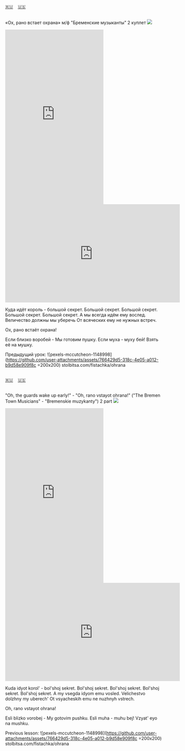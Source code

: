 <span id="ru"><a href='#ru'>🇷🇺</a> &nbsp;&nbsp;&nbsp;<a href='#en'>🇺🇸</a> &nbsp;&nbsp;&nbsp;</span><br><br>

«Ох, рано встает охрана» м/ф "Бременские музыканты" 2 куплет
![](https://github.com/user-attachments/assets/1b2473d2-46b7-47df-b71f-c08dc6499830)


<iframe width="315" height="560" src="https://www.youtube.com/embed/idIQIBY-iSQ" frameborder="0" allow="accelerometer; autoplay; clipboard-write; encrypted-media; gyroscope; picture-in-picture; web-share"allowfullscreen></iframe>
<iframe width="560" height="315" src="https://www.youtube.com/embed/zSXJFp-BMiA" frameborder="0" allow="accelerometer; autoplay; clipboard-write; encrypted-media; gyroscope; picture-in-picture; web-share"allowfullscreen></iframe>

Куда идёт король - большой секрет.
Большой секрет.
Большой секрет.
Большой секрет.
Большой секрет.
А мы всегда идём ему вослед.
Величество должны мы уберечь
От всяческих ему не нужных встреч.

Ох, рано встаёт охрана!

Если близко воробей -
Мы готовим пушку.
Если муха - муху бей!
Взять её на мушку.

Предыдущий урок:
![pexels-mccutcheon-1148998](https://github.com/user-attachments/assets/766429d5-318c-4e05-a012-b9d58e909f8c =200x200)
stolbitsa.com/fistachka/ohrana<br><br>

<span id="en"><a href='#ru'>🇷🇺</a> &nbsp;&nbsp;&nbsp;<a href='#en'>🇺🇸</a> &nbsp;&nbsp;&nbsp;</span><br><br>

"Oh, the guards wake up early!" - "Oh, rano vstayot ohrana!"  ("The Bremen Town Musicians" -  "Bremenskie muzykanty") 2 part
![](https://github.com/user-attachments/assets/1b2473d2-46b7-47df-b71f-c08dc6499830)

<iframe width="315" height="560" src="https://www.youtube.com/embed/E_QANMn_H9s" frameborder="0" allow="accelerometer; autoplay; clipboard-write; encrypted-media; gyroscope; picture-in-picture; web-share"allowfullscreen></iframe>
<iframe width="560" height="315" src="https://www.youtube.com/embed/JAdJu8cr2FM" frameborder="0" allow="accelerometer; autoplay; clipboard-write; encrypted-media; gyroscope; picture-in-picture; web-share"allowfullscreen></iframe>

Kuda idyot korol' - bol'shoj sekret.
Bol'shoj sekret.
Bol'shoj sekret.
Bol'shoj sekret.
Bol'shoj sekret.
A my vsegda idyom emu vosled.
Velichestvo dolzhny my uberech'
Ot vsyacheskih emu ne nuzhnyh vstrech.

Oh, rano vstayot ohrana!

Esli blizko vorobej -
My gotovim pushku.
Esli muha - muhu bej!
Vzyat' eyo na mushku.

Previous lesson:
![pexels-mccutcheon-1148998](https://github.com/user-attachments/assets/766429d5-318c-4e05-a012-b9d58e909f8c =200x200)
stolbitsa.com/fistachka/ohrana<br><br>

